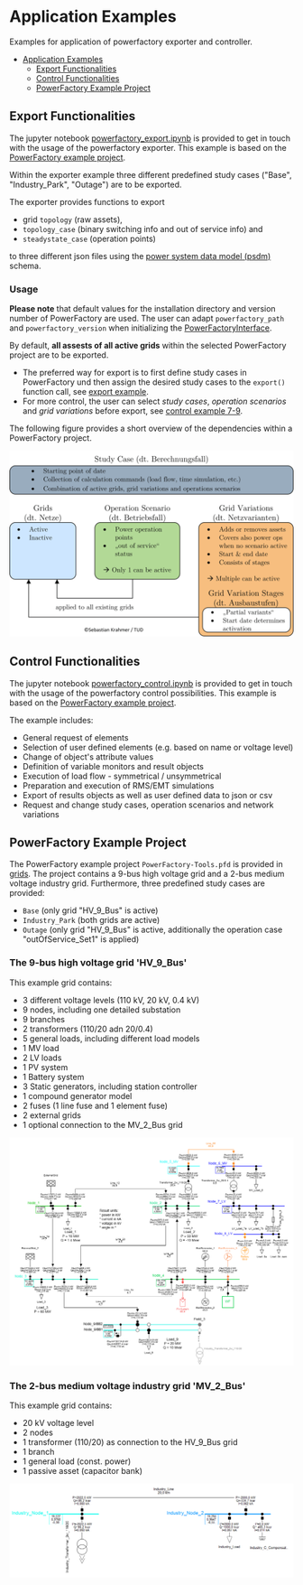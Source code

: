 # Application Examples

Examples for application of powerfactory exporter and controller.

- [Application Examples](#application-examples)
  - [Export Functionalities](#-export-functionalities)
  - [Control Functionalities](#-control-functionalities)
  - [PowerFactory Example Project](#-powerfactory-example-project)

## <div id="exporter" /> Export Functionalities

The jupyter notebook [powerfactory_export.ipynb](powerfactory_export.ipynb) is provided to get in touch with the usage of the powerfactory exporter.
This example is based on the [PowerFactory example project](#-powerfactory-example-project).


Within the exporter example three different predefined study cases ("Base", "Industry_Park", "Outage") are to be exported.

The exporter provides functions to export

- grid `topology` (raw assets),
- `topology_case` (binary switching info and out of service info) and
- `steadystate_case` (operation points)

to three different json files using the [power system data model (psdm)][link_to_psdm] schema.

### Usage

**Please note** that default values for the installation directory and version number of PowerFactory are used.
The user can adapt `powerfactory_path` and `powerfactory_version` when initializing the [PowerFactoryInterface][link_to_interface].

By default, **all assests of all active grids** within the selected PowerFactory project are to be exported.
- The preferred way for export is to first define study cases in PowerFactory und then assign the desired study cases to the `export()` function call, see [export example](powerfactory_export.ipynb).
- For more control, the user can select _study cases_, _operation scenarios_ and _grid variations_ before export, see [control example 7-9](powerfactory_control.ipynb).

The following figure provides a short overview of the dependencies within a PowerFactory project.

![PowerFactory_StudyCase_Dependencies](./PowerFactory_StudyCase_Dependencies.png)

## <div id="controller" /> Control Functionalities

The jupyter notebook [powerfactory_control.ipynb](powerfactory_control.ipynb) is provided to get in touch with the usage of the powerfactory control possibilities.
This example is based on the [PowerFactory example project](#-powerfactory-example-project).


The example includes:

- General request of elements
- Selection of user defined elements (e.g. based on name or voltage level)
- Change of object's attribute values
- Definition of variable monitors and result objects
- Execution of load flow - symmetrical / unsymmetrical
- Preparation and execution of RMS/EMT simulations
- Export of results objects as well as user defined data to json or csv
- Request and change study cases, operation scenarios and network variations

## <div id="example project" /> PowerFactory Example Project
The PowerFactory example project `PowerFactory-Tools.pfd` is provided in [grids][link_to_example_grids]. 
The project contains a 9-bus high voltage grid and a 2-bus medium voltage industry grid.
Furthermore, three predefined study cases are provided:

- `Base` (only grid "HV_9_Bus" is active)
- `Industry_Park` (both grids are active)
- `Outage` (only grid "HV_9_Bus" is active, additionally the operation case "outOfService_Set1" is applied)

### The 9-bus high voltage grid 'HV_9_Bus'

This example grid contains:

- 3 different voltage levels (110 kV, 20 kV, 0.4 kV)
- 9 nodes, including one detailed substation
- 9 branches
- 2 transformers (110/20 adn 20/0.4)
- 5 general loads, including different load models
- 1 MV load
- 2 LV loads
- 1 PV system
- 1 Battery system
- 3 Static generators, including station controller
- 1 compound generator model
- 2 fuses (1 line fuse and 1 element fuse)
- 2 external grids
- 1 optional connection to the MV_2_Bus grid

![HV_9_Bus grid](./grids/Base_HV_9_Bus.png)

### The 2-bus medium voltage industry grid 'MV_2_Bus'

This example grid contains:

- 20 kV voltage level
- 2 nodes
- 1 transformer (110/20) as connection to the HV_9_Bus grid
- 1 branch
- 1 general load (const. power)
- 1 passive asset (capacitor bank)

![MV_2_Bus grid](./grids/MV_2_Bus.png)

[link_to_example_grids]: ./grids
[link_to_interface]: ../powerfactory_tools/interface.py
[link_to_psdm]: https://github.com/ieeh-tu-dresden/power-system-data-model
